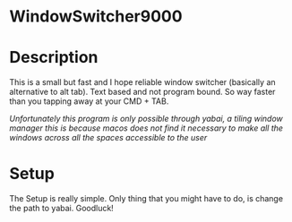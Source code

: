 # WindowSwitcher9000

# Description
This is a small but fast and I hope reliable window switcher (basically an alternative to alt tab). Text based and not program bound. So way faster than you tapping away at your CMD + TAB.

*Unfortunately this program is only possible through yabai, a tiling window manager*
_this is because macos does not find it necessary to make all the windows across all the spaces accessible to the user_

# Setup
The Setup is really simple. Only thing that you might have to do, is change the path to yabai. Goodluck!

